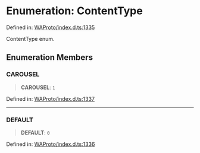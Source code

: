 # Enumeration: ContentType

Defined in: [WAProto/index.d.ts:1335](https://github.com/Fokusdotid/Baileys/blob/d7495b24bcd136e35724329fba661cfcc0bc8eed/WAProto/index.d.ts#L1335)

ContentType enum.

## Enumeration Members

### CAROUSEL

> **CAROUSEL**: `1`

Defined in: [WAProto/index.d.ts:1337](https://github.com/Fokusdotid/Baileys/blob/d7495b24bcd136e35724329fba661cfcc0bc8eed/WAProto/index.d.ts#L1337)

***

### DEFAULT

> **DEFAULT**: `0`

Defined in: [WAProto/index.d.ts:1336](https://github.com/Fokusdotid/Baileys/blob/d7495b24bcd136e35724329fba661cfcc0bc8eed/WAProto/index.d.ts#L1336)
